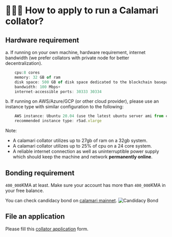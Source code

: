 #  👩🏼‍💻 How to apply to run a Calamari collator?

## Hardware requirement

a. If running on your own machine, hardware requirement, internet bandwidth (we prefer collators with private node for better decentralization).
    
```jsx
    cpu:8 cores
    memory: 32 GB of ram
    disk space: 500 GB of disk space dedicated to the blockchain basepath
    bandwidth: 100 Mbps+
    internet-accessible ports: 30333 30334
```
    
b. If running on AWS/Azure/GCP (or other cloud provider), please use an instance type with similar configuration to the following:
    
```jsx
    AWS instance: Ubuntu 20.04 (use the latest ubuntu server ami from canonical)
    recommended instance type: r5ad.xlarge
```
    
Note: 
- A calamari collator utilizes up to 27gb of ram on a 32gb system.
- A calamari collator utilizes up to 25% of cpu on a 24 core system.
- A reliable internet connection as well as uninterruptible power supply which should keep the machine and network **permanently online**.

## Bonding requirement

`400_000`KMA at least. Make sure your account has more than `400_000`KMA in your free balance.

You can check candidacy bond on [calamari mainnet](https://polkadot.js.org/apps/?rpc=wss%3A%2F%2Fws.calamari.systems%2F#/chainstate).
![Candidacy Bond](images/candidacy-bond.png)

## File an application
 
 Please fill this [collator application](https://docs.google.com/forms/d/e/1FAIpQLScizDDMq7jWeOPVVEMr3EY_Z6N6ugdkL8aKgAbZ9lAJX6DEOQ/viewform) form.

